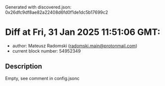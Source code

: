 Generated with discovered.json: 0x26dfc9df8ae82a22408d6fd0f1de1dc5b17699c2

# Diff at Fri, 31 Jan 2025 11:51:06 GMT:

- author: Mateusz Radomski (<radomski.main@protonmail.com>)
- current block number: 54952349

## Description

Empty, see comment in config.jsonc
